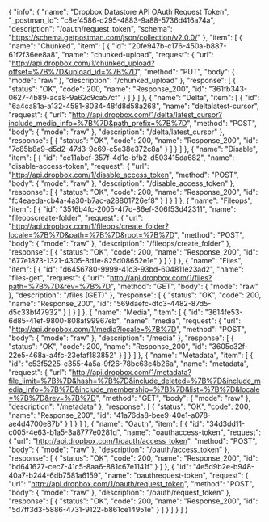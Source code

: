 {
  "info": {
    "name": "Dropbox Datastore API OAuth Request Token",
    "_postman_id": "c8ef4586-d295-4883-9a88-5736d416a74a",
    "description": "/oauth/request_token",
    "schema": "https://schema.getpostman.com/json/collection/v2.0.0/"
  },
  "item": [
    {
      "name": "Chunked",
      "item": [
        {
          "id": "20fe947b-c176-450a-b887-61f2f36ee8a8",
          "name": "chunked-upload",
          "request": {
            "url": "http://api.dropbox.com/1/chunked_upload?offset=%7B%7D&upload_id=%7B%7D",
            "method": "PUT",
            "body": {
              "mode": "raw"
            },
            "description": "/chunked_upload"
          },
          "response": [
            {
              "status": "OK",
              "code": 200,
              "name": "Response_200",
              "id": "361fb343-0627-4b89-aca8-9a62c9ca57cf"
            }
          ]
        }
      ]
    },
    {
      "name": "Delta",
      "item": [
        {
          "id": "6a4ca81a-a132-4581-8034-48fd8d58a268",
          "name": "deltalatest-cursor",
          "request": {
            "url": "http://api.dropbox.com/1/delta/latest_cursor?include_media_info=%7B%7D&path_prefix=%7B%7D",
            "method": "POST",
            "body": {
              "mode": "raw"
            },
            "description": "/delta/latest_cursor"
          },
          "response": [
            {
              "status": "OK",
              "code": 200,
              "name": "Response_200",
              "id": "7c85b8a9-d5d2-47d3-9c69-c5e38e372c8a"
            }
          ]
        }
      ]
    },
    {
      "name": "Disable",
      "item": [
        {
          "id": "cc11abcf-357f-4d1c-bfb2-d503415da682",
          "name": "disable-access-token",
          "request": {
            "url": "http://api.dropbox.com/1/disable_access_token",
            "method": "POST",
            "body": {
              "mode": "raw"
            },
            "description": "/disable_access_token"
          },
          "response": [
            {
              "status": "OK",
              "code": 200,
              "name": "Response_200",
              "id": "fc4eaeda-cb4a-4a30-b7ac-a28801726ef8"
            }
          ]
        }
      ]
    },
    {
      "name": "Fileops",
      "item": [
        {
          "id": "3516b4fc-2005-4f7d-86ef-306f53d42311",
          "name": "fileopscreate-folder",
          "request": {
            "url": "http://api.dropbox.com/1/fileops/create_folder?locale=%7B%7D&path=%7B%7D&root=%7B%7D",
            "method": "POST",
            "body": {
              "mode": "raw"
            },
            "description": "/fileops/create_folder"
          },
          "response": [
            {
              "status": "OK",
              "code": 200,
              "name": "Response_200",
              "id": "677e1873-1321-4305-8d1e-825d08652e1e"
            }
          ]
        }
      ]
    },
    {
      "name": "Files",
      "item": [
        {
          "id": "d6456780-9999-41c3-93bd-604811e23ad2",
          "name": "files-get",
          "request": {
            "url": "http://api.dropbox.com/1/files?path=%7B%7D&rev=%7B%7D",
            "method": "GET",
            "body": {
              "mode": "raw"
            },
            "description": "/files (GET)"
          },
          "response": [
            {
              "status": "OK",
              "code": 200,
              "name": "Response_200",
              "id": "569daefc-dfc3-4482-87d5-d5c33bf47932"
            }
          ]
        }
      ]
    },
    {
      "name": "Media",
      "item": [
        {
          "id": "3614fe53-6d85-41ef-9800-808af99967eb",
          "name": "media",
          "request": {
            "url": "http://api.dropbox.com/1/media?locale=%7B%7D",
            "method": "POST",
            "body": {
              "mode": "raw"
            },
            "description": "/media"
          },
          "response": [
            {
              "status": "OK",
              "code": 200,
              "name": "Response_200",
              "id": "3605c32f-22e5-468a-a4fc-23efaf183852"
            }
          ]
        }
      ]
    },
    {
      "name": "Metadata",
      "item": [
        {
          "id": "c53f5225-c355-4a5a-9f26-78bc63c4b26a",
          "name": "metadata",
          "request": {
            "url": "http://api.dropbox.com/1/metadata?file_limit=%7B%7D&hash=%7B%7D&include_deleted=%7B%7D&include_media_info=%7B%7D&include_membership=%7B%7D&list=%7B%7D&locale=%7B%7D&rev=%7B%7D",
            "method": "GET",
            "body": {
              "mode": "raw"
            },
            "description": "/metadata"
          },
          "response": [
            {
              "status": "OK",
              "code": 200,
              "name": "Response_200",
              "id": "41a76da8-bee9-40e1-a078-ae4d4700e87b"
            }
          ]
        }
      ]
    },
    {
      "name": "Oauth",
      "item": [
        {
          "id": "34d3dd11-c005-4e63-b1a5-3a8777e0281d",
          "name": "oauthaccess-token",
          "request": {
            "url": "http://api.dropbox.com/1/oauth/access_token",
            "method": "POST",
            "body": {
              "mode": "raw"
            },
            "description": "/oauth/access_token"
          },
          "response": [
            {
              "status": "OK",
              "code": 200,
              "name": "Response_200",
              "id": "bd641627-cec7-41c5-8aa6-881c67e1141f"
            }
          ]
        },
        {
          "id": "4e5d9b2e-b948-40a7-b244-6db7581a6159",
          "name": "oauthrequest-token",
          "request": {
            "url": "http://api.dropbox.com/1/oauth/request_token",
            "method": "POST",
            "body": {
              "mode": "raw"
            },
            "description": "/oauth/request_token"
          },
          "response": [
            {
              "status": "OK",
              "code": 200,
              "name": "Response_200",
              "id": "5d7ff3d3-5886-4731-9122-b861ce14951e"
            }
          ]
        }
      ]
    }
  ]
}